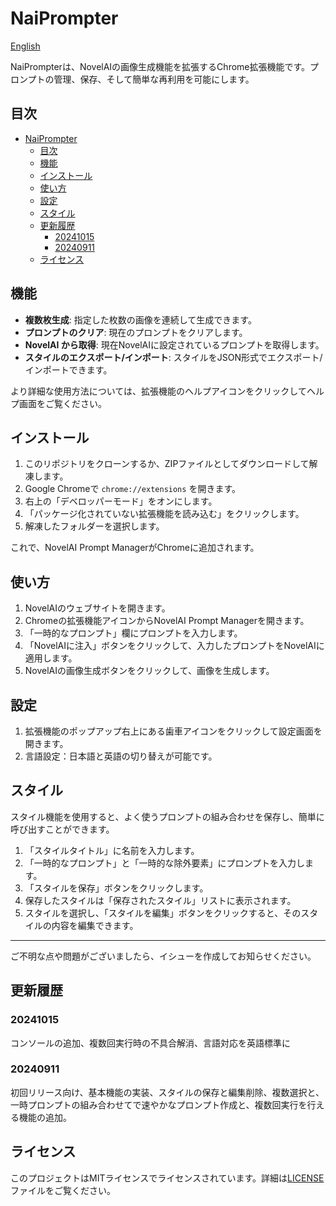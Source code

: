 # NaiPrompter

[English](README.md)

NaiPrompterは、NovelAIの画像生成機能を拡張するChrome拡張機能です。プロンプトの管理、保存、そして簡単な再利用を可能にします。

## 目次

- [NaiPrompter](#naiprompter)
  - [目次](#目次)
  - [機能](#機能)
  - [インストール](#インストール)
  - [使い方](#使い方)
  - [設定](#設定)
  - [スタイル](#スタイル)
  - [更新履歴](#更新履歴)
    - [20241015](#20241015)
    - [20240911](#20240911)
  - [ライセンス](#ライセンス)

## 機能

- **複数枚生成**: 指定した枚数の画像を連続して生成できます。
- **プロンプトのクリア**: 現在のプロンプトをクリアします。
- **NovelAI から取得**: 現在NovelAIに設定されているプロンプトを取得します。
- **スタイルのエクスポート/インポート**: スタイルをJSON形式でエクスポート/インポートできます。

より詳細な使用方法については、拡張機能のヘルプアイコンをクリックしてヘルプ画面をご覧ください。

## インストール

1. このリポジトリをクローンするか、ZIPファイルとしてダウンロードして解凍します。
2. Google Chromeで `chrome://extensions` を開きます。
3. 右上の「デベロッパーモード」をオンにします。
4. 「パッケージ化されていない拡張機能を読み込む」をクリックします。
5. 解凍したフォルダーを選択します。

これで、NovelAI Prompt ManagerがChromeに追加されます。

## 使い方

1. NovelAIのウェブサイトを開きます。
2. Chromeの拡張機能アイコンからNovelAI Prompt Managerを開きます。
3. 「一時的なプロンプト」欄にプロンプトを入力します。
4. 「NovelAIに注入」ボタンをクリックして、入力したプロンプトをNovelAIに適用します。
5. NovelAIの画像生成ボタンをクリックして、画像を生成します。

## 設定

1. 拡張機能のポップアップ右上にある歯車アイコンをクリックして設定画面を開きます。
2. 言語設定：日本語と英語の切り替えが可能です。

## スタイル

スタイル機能を使用すると、よく使うプロンプトの組み合わせを保存し、簡単に呼び出すことができます。

1. 「スタイルタイトル」に名前を入力します。
2. 「一時的なプロンプト」と「一時的な除外要素」にプロンプトを入力します。
3. 「スタイルを保存」ボタンをクリックします。
4. 保存したスタイルは「保存されたスタイル」リストに表示されます。
5. スタイルを選択し、「スタイルを編集」ボタンをクリックすると、そのスタイルの内容を編集できます。

---

ご不明な点や問題がございましたら、イシューを作成してお知らせください。

## 更新履歴
### 20241015
コンソールの追加、複数回実行時の不具合解消、言語対応を英語標準に

### 20240911  
初回リリース向け、基本機能の実装、スタイルの保存と編集削除、複数選択と、一時プロンプトの組み合わせてで速やかなプロンプト作成と、複数回実行を行える機能の追加。

## ライセンス
 
このプロジェクトはMITライセンスでライセンスされています。詳細は[LICENSE](LICENSE)ファイルをご覧ください。
